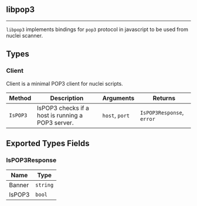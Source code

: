 ## libpop3 
---


`libpop3` implements bindings for `pop3` protocol in javascript
to be used from nuclei scanner.



## Types

### Client

 Client is a minimal POP3 client for nuclei scripts.

| Method | Description | Arguments | Returns |
|--------|-------------|-----------|---------|
| `IsPOP3` |  IsPOP3 checks if a host is running a POP3 server. | `host`, `port` | `IsPOP3Response`, `error` |




## Exported Types Fields
### IsPOP3Response

| Name | Type | 
|--------|-------------|
| Banner | `string` |
| IsPOP3 | `bool` |




